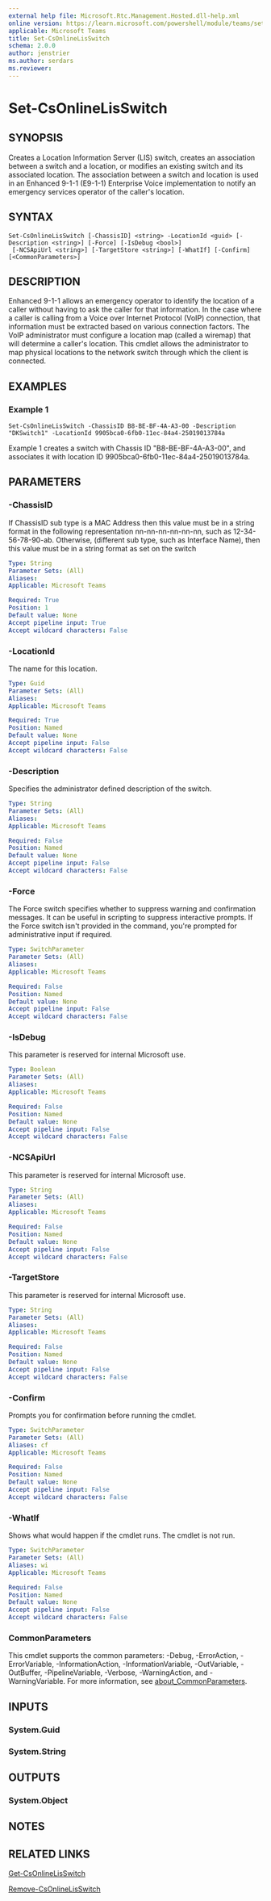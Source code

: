 ```yaml
---
external help file: Microsoft.Rtc.Management.Hosted.dll-help.xml
online version: https://learn.microsoft.com/powershell/module/teams/set-csonlinelisswitch
applicable: Microsoft Teams
title: Set-CsOnlineLisSwitch
schema: 2.0.0
author: jenstrier
ms.author: serdars
ms.reviewer:
---
```


# Set-CsOnlineLisSwitch

## SYNOPSIS
Creates a Location Information Server (LIS) switch, creates an association between a switch and a location, or modifies an existing switch and its associated location. The association between a switch and location is used in an Enhanced 9-1-1 (E9-1-1) Enterprise Voice implementation to notify an emergency services operator of the caller's location.

## SYNTAX

```
Set-CsOnlineLisSwitch [-ChassisID] <string> -LocationId <guid> [-Description <string>] [-Force] [-IsDebug <bool>]
 [-NCSApiUrl <string>] [-TargetStore <string>] [-WhatIf] [-Confirm] [<CommonParameters>]
```

## DESCRIPTION
Enhanced 9-1-1 allows an emergency operator to identify the location of a caller without having to ask the caller for that information. In the case where a caller is calling from a Voice over Internet Protocol (VoIP) connection, that information must be extracted based on various connection factors. The VoIP administrator must configure a location map (called a wiremap) that will determine a caller's location. This cmdlet allows the administrator to map physical locations to the network switch through which the client is connected.

## EXAMPLES

### Example 1
```
Set-CsOnlineLisSwitch -ChassisID B8-BE-BF-4A-A3-00 -Description "DKSwitch1" -LocationId 9905bca0-6fb0-11ec-84a4-25019013784a
```

Example 1 creates a switch with Chassis ID "B8-BE-BF-4A-A3-00", and associates it with location ID 9905bca0-6fb0-11ec-84a4-25019013784a.

## PARAMETERS

### -ChassisID
If ChassisID sub type is a MAC Address then this value must be in a string format in the following representation nn-nn-nn-nn-nn-nn, such as 12-34-56-78-90-ab. 
Otherwise, (different sub type, such as Interface Name), then this value must be in a string format as set on the switch

```yaml
Type: String
Parameter Sets: (All)
Aliases:
Applicable: Microsoft Teams

Required: True
Position: 1
Default value: None
Accept pipeline input: True
Accept wildcard characters: False
```

### -LocationId
The name for this location.

```yaml
Type: Guid
Parameter Sets: (All)
Aliases:
Applicable: Microsoft Teams

Required: True
Position: Named
Default value: None
Accept pipeline input: False
Accept wildcard characters: False
```

### -Description
Specifies the administrator defined description of the switch.

```yaml
Type: String
Parameter Sets: (All)
Aliases:
Applicable: Microsoft Teams

Required: False
Position: Named
Default value: None
Accept pipeline input: False
Accept wildcard characters: False
```

### -Force
The Force switch specifies whether to suppress warning and confirmation messages.
It can be useful in scripting to suppress interactive prompts.
If the Force switch isn't provided in the command, you're prompted for administrative input if required.

```yaml
Type: SwitchParameter
Parameter Sets: (All)
Aliases:
Applicable: Microsoft Teams

Required: False
Position: Named
Default value: None
Accept pipeline input: False
Accept wildcard characters: False
```

### -IsDebug
This parameter is reserved for internal Microsoft use.

```yaml
Type: Boolean
Parameter Sets: (All)
Aliases:
Applicable: Microsoft Teams

Required: False
Position: Named
Default value: None
Accept pipeline input: False
Accept wildcard characters: False
```

### -NCSApiUrl
This parameter is reserved for internal Microsoft use.

```yaml
Type: String
Parameter Sets: (All)
Aliases:
Applicable: Microsoft Teams

Required: False
Position: Named
Default value: None
Accept pipeline input: False
Accept wildcard characters: False
```

### -TargetStore
This parameter is reserved for internal Microsoft use.

```yaml
Type: String
Parameter Sets: (All)
Aliases:
Applicable: Microsoft Teams

Required: False
Position: Named
Default value: None
Accept pipeline input: False
Accept wildcard characters: False
```

### -Confirm
Prompts you for confirmation before running the cmdlet.

```yaml
Type: SwitchParameter
Parameter Sets: (All)
Aliases: cf
Applicable: Microsoft Teams

Required: False
Position: Named
Default value: None
Accept pipeline input: False
Accept wildcard characters: False
```

### -WhatIf
Shows what would happen if the cmdlet runs.
The cmdlet is not run.

```yaml
Type: SwitchParameter
Parameter Sets: (All)
Aliases: wi
Applicable: Microsoft Teams

Required: False
Position: Named
Default value: None
Accept pipeline input: False
Accept wildcard characters: False
```

### CommonParameters
This cmdlet supports the common parameters: -Debug, -ErrorAction, -ErrorVariable, -InformationAction, -InformationVariable, -OutVariable, -OutBuffer, -PipelineVariable, -Verbose, -WarningAction, and -WarningVariable. For more information, see [about_CommonParameters](https://go.microsoft.com/fwlink/?LinkID=113216).


## INPUTS

### System.Guid

### System.String

## OUTPUTS

### System.Object

## NOTES

## RELATED LINKS

[Get-CsOnlineLisSwitch](Get-CsOnlineLisSwitch.md)

[Remove-CsOnlineLisSwitch](Remove-CsOnlineLisSwitch.md)
